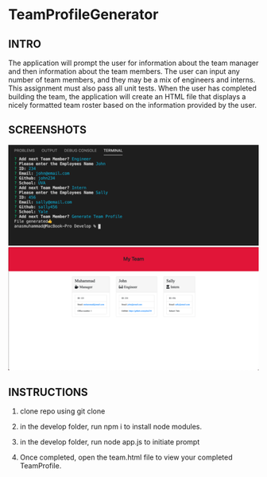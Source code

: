 # TeamProfileGenerator

## INTRO
The application will prompt the user for information about the team manager and then information about the team members. The user can input any number of team members, and they may be a mix of engineers and interns. This assignment must also pass all unit tests. When the user has completed building the team, the application will create an HTML file that displays a nicely formatted team roster based on the information provided by the user.

## SCREENSHOTS
<img src="Assets/TeamProfileNode.png"/>
<img src="Assets/renderedHTML.png"/>

## INSTRUCTIONS

1. clone repo using git clone

2. in the develop folder, run npm i to install node modules. 

3. in the develop folder, run node app.js to initiate prompt

4. Once completed, open the team.html file to view your completed TeamProfile.

